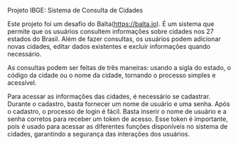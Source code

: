 Projeto IBGE: Sistema de Consulta de Cidades

Este projeto foi um desafio do Balta(https://balta.io). É um sistema que permite que os usuários consultem informações sobre cidades nos 27 estados do Brasil. Além de fazer consultas, 
os usuários podem adicionar novas cidades, editar dados existentes e excluir informações quando necessário.

As consultas podem ser feitas de três maneiras: usando a sigla do estado, o código da cidade ou o nome da cidade, tornando o processo simples e acessível.

Para acessar as informações das cidades, é necessário se cadastrar. Durante o cadastro, basta fornecer um nome de usuário e uma senha. Após o cadastro, o processo de login é fácil. Basta inserir o nome de usuário e
a senha corretos para receber um token de acesso. Esse token é importante, pois é usado para acessar as diferentes funções disponíveis no sistema de cidades, garantindo a segurança das interações dos usuários.



